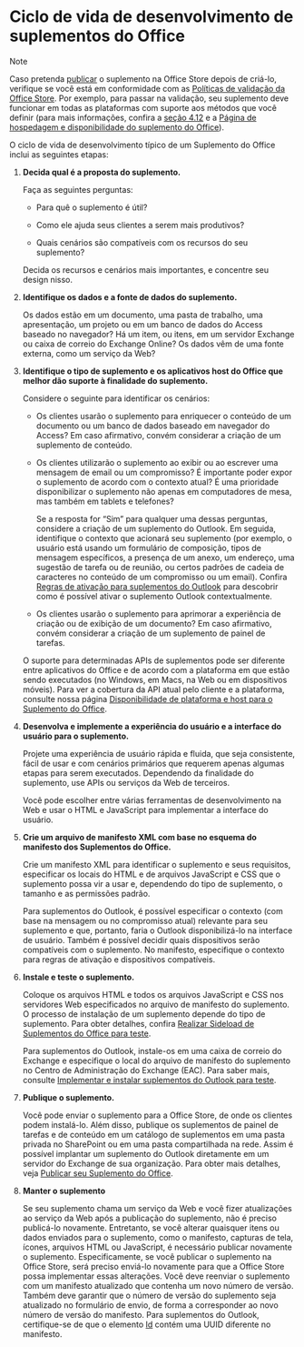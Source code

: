 
# <a name="office-add-ins-development-lifecycle"></a>Ciclo de vida de desenvolvimento de suplementos do Office

> [!NOTE]
>  Caso pretenda [publicar](../publish/publish.md) o suplemento na Office Store depois de criá-lo, verifique se você está em conformidade com as [Políticas de validação da Office Store](https://msdn.microsoft.com/pt-br/library/jj220035.aspx). Por exemplo, para passar na validação, seu suplemento deve funcionar em todas as plataformas com suporte aos métodos que você definir (para mais informações, confira a [seção 4.12](https://msdn.microsoft.com/pt-br/library/jj220035.aspx#Anchor_3) e a [Página de hospedagem e disponibilidade do suplemento do Office](https://dev.office.com/add-in-availability)).

O ciclo de vida de desenvolvimento típico de um Suplemento do Office inclui as seguintes etapas:


1.  **Decida qual é a proposta do suplemento.**
    
    Faça as seguintes perguntas:
    
      - Para quê o suplemento é útil? 
    
      - Como ele ajuda seus clientes a serem mais produtivos?
    
      - Quais cenários são compatíveis com os recursos do seu suplemento?
    

    Decida os recursos e cenários mais importantes, e concentre seu design nisso. 
    
2.  **Identifique os dados e a fonte de dados do suplemento.**
    
    Os dados estão em um documento, uma pasta de trabalho, uma apresentação, um projeto ou em um banco de dados do Access baseado no navegador? Há um item, ou itens, em um servidor Exchange ou caixa de correio do Exchange Online? Os dados vêm de uma fonte externa, como um serviço da Web?
    
3.  **Identifique o tipo de suplemento e os aplicativos host do Office que melhor dão suporte à finalidade do suplemento.**
    
    Considere o seguinte para identificar os cenários:
    
    - Os clientes usarão o suplemento para enriquecer o conteúdo de um documento ou um banco de dados baseado em navegador do Access? Em caso afirmativo, convém considerar a criação de um suplemento de conteúdo. 
    
    - Os clientes utilizarão o suplemento ao exibir ou ao escrever uma mensagem de email ou um compromisso? É importante poder expor o suplemento de acordo com o contexto atual? É uma prioridade disponibilizar o suplemento não apenas em computadores de mesa, mas também em tablets e telefones?
    
        Se a resposta for “Sim” para qualquer uma dessas perguntas, considere a criação de um suplemento do Outlook. Em seguida, identifique o contexto que acionará seu suplemento (por exemplo, o usuário está usando um formulário de composição, tipos de mensagem específicos, a presença de um anexo, um endereço, uma sugestão de tarefa ou de reunião, ou certos padrões de cadeia de caracteres no conteúdo de um compromisso ou um email). Confira [Regras de ativação para suplementos do Outlook](../outlook/manifests/activation-rules.md) para descobrir como é possível ativar o suplemento Outlook contextualmente.
    
    - Os clientes usarão o suplemento para aprimorar a experiência de criação ou de exibição de um documento? Em caso afirmativo, convém considerar a criação de um suplemento de painel de tarefas. 

    O suporte para determinadas APIs de suplementos pode ser diferente entre aplicativos do Office e de acordo com a plataforma em que estão sendo executados (no Windows, em Macs, na Web ou em dispositivos móveis). Para ver a cobertura da API atual pelo cliente e a plataforma, consulte nossa página [Disponibilidade de plataforma e host para o Suplemento do Office](https://dev.office.com/add-in-availability).  
    
4.  **Desenvolva e implemente a experiência do usuário e a interface do usuário para o suplemento.**
    
    Projete uma experiência de usuário rápida e fluida, que seja consistente, fácil de usar e com cenários primários que requerem apenas algumas etapas para serem executados. Dependendo da finalidade do suplemento, use APIs ou serviços da Web de terceiros.
    
    Você pode escolher entre várias ferramentas de desenvolvimento na Web e usar o HTML e JavaScript para implementar a interface do usuário.
    
5.  **Crie um arquivo de manifesto XML com base no esquema do manifesto dos Suplementos do Office.**
    
    Crie um manifesto XML para identificar o suplemento e seus requisitos, especificar os locais do HTML e de arquivos JavaScript e CSS que o suplemento possa vir a usar e, dependendo do tipo de suplemento, o tamanho e as permissões padrão.
    
    Para suplementos do Outlook, é possível especificar o contexto (com base na mensagem ou no compromisso atual) relevante para seu suplemento e que, portanto, faria o Outlook disponibilizá-lo na interface de usuário. Também é possível decidir quais dispositivos serão compatíveis com o suplemento. No manifesto, especifique o contexto para regras de ativação e dispositivos compatíveis.
    
6.  **Instale e teste o suplemento.**
    
    Coloque os arquivos HTML e todos os arquivos JavaScript e CSS nos servidores Web especificados no arquivo de manifesto do suplemento. O processo de instalação de um suplemento depende do tipo de suplemento. Para obter detalhes, confira [Realizar Sideload de Suplementos do Office para teste](../testing/create-a-network-shared-folder-catalog-for-task-pane-and-content-add-ins.md).
    
    Para suplementos do Outlook, instale-os em uma caixa de correio do Exchange e especifique o local do arquivo de manifesto do suplemento no Centro de Administração do Exchange (EAC). Para saber mais, consulte [Implementar e instalar suplementos do Outlook para teste](../outlook/testing-and-tips.md).
    
7.  **Publique o suplemento.**
    
    Você pode enviar o suplemento para a Office Store, de onde os clientes podem instalá-lo. Além disso, publique os suplementos de painel de tarefas e de conteúdo em um catálogo de suplementos em uma pasta privada no SharePoint ou em uma pasta compartilhada na rede. Assim é possível implantar um suplemento do Outlook diretamente em um servidor do Exchange de sua organização. Para obter mais detalhes, veja [Publicar seu Suplemento do Office](../publish/publish.md).
    
8.  **Manter o suplemento**
    
    Se seu suplemento chama um serviço da Web e você fizer atualizações ao serviço da 
Web após a publicação do suplemento, não é preciso publicá-lo novamente. Entretanto, se você alterar quaisquer itens ou dados enviados para o suplemento, como o manifesto, capturas de tela, ícones, arquivos HTML ou JavaScript, é necessário publicar novamente o suplemento. Especificamente, se você publicar o suplemento na Office Store, será preciso enviá-lo novamente para que a Office Store possa implementar essas alterações. Você deve reenviar o suplemento com um manifesto atualizado que contenha um novo número de versão. Também deve garantir que o número de versão do suplemento seja atualizado no formulário de envio, de forma a corresponder ao novo número de versão do manifesto. Para suplementos do Outlook, certifique-se de que o elemento [Id](http://dev.office.com/reference/add-ins/manifest/id) contém uma UUID diferente no manifesto.
    

